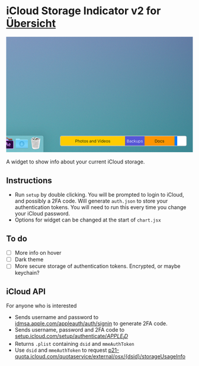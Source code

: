 # iCloud Storage Indicator v2 for [Übersicht](http://tracesof.net/uebersicht/)

<img src="https://github.com/finlayacourt/iCloud.widget/blob/master/screenshot.png">

A widget to show info about your current iCloud storage.

## Instructions

- Run `setup` by double clicking. You will be prompted to login to iCloud, and possibly a 2FA code. Will generate `auth.json` to store your authentication tokens. You will need to run this every time you change your iCloud password.
- Options for widget can be changed at the start of `chart.jsx`

## To do
- [ ] More info on hover
- [ ] Dark theme
- [ ] More secure storage of authentication tokens. Encrypted, or maybe keychain?

## iCloud API
For anyone who is interested
- Sends username and password to [idmsa.apple.com/appleauth/auth/signin]() to generate 2FA code.
- Sends username, password and 2FA code to [setup.icloud.com/setup/authenticate/$APPLE_ID$]()
- Returns `.plist` containing `dsid` and `mmeAuthToken`
- Use `dsid` and `mmeAuthToken` to request [p21-quota.icloud.com/quotaservice/external/osx/{dsid}/storageUsageInfo]()